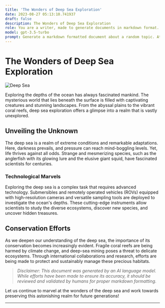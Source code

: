 ```yaml
---
title: 'The Wonders of Deep Sea Exploration'
date: 2023-08-27 05:13:10.741937
draft: false
description: The Wonders of Deep Sea Exploration
role: You are a writer, made to generate documents in markdown format. It is very important that all of the documents you generate are in valid markdown format.
model: gpt-3.5-turbo
prompt: Generate a markdown formatted document about a random topic. At the bottom, include a disclaimer explaining that the document was generated by you. The first line of the document should be the title. Make sure that the entire document is in proper markdown format, using a mix of various tags to make the document visually appealing.
---
```


# The Wonders of Deep Sea Exploration

![Deep Sea](https://images.unsplash.com/photo-1531400978597-4c216c7d2693)

Exploring the depths of the ocean has always fascinated mankind. The mysterious world that lies beneath the surface is filled with captivating creatures and stunning landscapes. From the abyssal plains to the vibrant coral reefs, deep sea exploration offers a glimpse into a realm that is vastly unexplored.

## Unveiling the Unknown

The deep sea is a realm of extreme conditions and remarkable adaptations. Here, darkness prevails, and pressure can reach mind-boggling levels. Yet, life thrives against all odds. Strange and mesmerizing species, such as the anglerfish with its glowing lure and the elusive giant squid, have fascinated scientists for centuries.

### Technological Marvels

Exploring the deep sea is a complex task that requires advanced technology. Submersibles and remotely operated vehicles (ROVs) equipped with high-resolution cameras and versatile sampling tools are deployed to investigate the ocean's depths. These cutting-edge instruments allow scientists to study the diverse ecosystems, discover new species, and uncover hidden treasures.

## Conservation Efforts

As we deepen our understanding of the deep sea, the importance of its conservation becomes increasingly evident. Fragile coral reefs are being harmed by climate change, and deep-sea mining poses a threat to delicate ecosystems. Through international collaborations and research, efforts are being made to protect and sustainably manage these precious habitats.

> *Disclaimer: This document was generated by an AI language model. While efforts have been made to ensure its accuracy, it should be reviewed and validated by humans for proper markdown formatting.*

Let us continue to marvel at the wonders of the deep sea and work towards preserving this astonishing realm for future generations!

---
